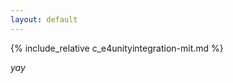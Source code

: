 ```yaml
---
layout: default
---
```


{% include_relative c_e4unityintegration-mit.md %}


_yay_

<!-- [back](./) -->